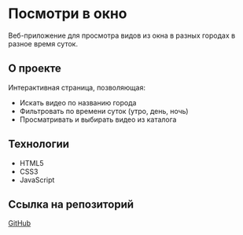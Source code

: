 # Посмотри в окно

Веб-приложение для просмотра видов из окна в разных городах в разное время суток.

## О проекте

Интерактивная страница, позволяющая:
- Искать видео по названию города
- Фильтровать по времени суток (утро, день, ночь)
- Просматривать и выбирать видео из каталога

## Технологии
- HTML5
- CSS3
- JavaScript

## Ссылка на репозиторий
[GitHub](https://github.com/osukhankin/posmotri-v-okno-fd)
